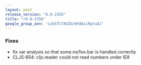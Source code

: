 ```yaml
---
layout: post
release_version: "0.0-2356"
title: "r0.0-2356"
google_group_ann: 'LxGSTCfAUZU/Wt0AicRptuAJ'
---
```


### Fixes 
* fix var analysis so that some.ns/foo.bar is handled correctly 
* CLJS-854: cljs.reader could not read numbers under IE8 
